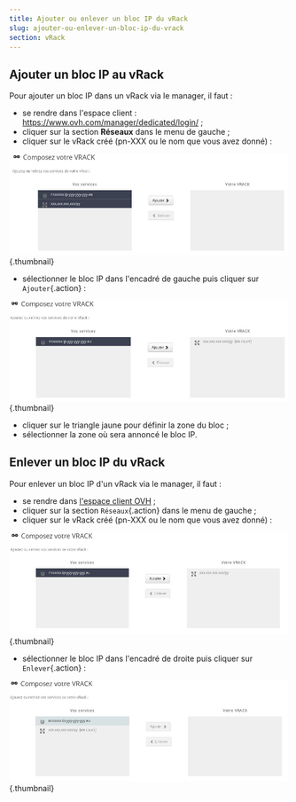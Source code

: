 ```yaml
---
title: Ajouter ou enlever un bloc IP du vRack
slug: ajouter-ou-enlever-un-bloc-ip-du-vrack
section: vRack
---
```


## Ajouter un bloc IP au vRack

Pour ajouter un bloc IP dans un vRack via le manager, il faut :

-  se rendre dans l'espace client : <https://www.ovh.com/manager/dedicated/login/> ;
-  cliquer sur la section **Réseaux** dans le menu de gauche ;
-  cliquer sur le vRack créé (pn-XXX ou le nom que vous avez donné) : 

![](images/vrack-ajouter-blocip.jpg){.thumbnail}

-  sélectionner le bloc IP dans l'encadré de gauche puis cliquer sur `Ajouter`{.action} :

![](images/vrack-ajouter-blocip-2.jpg){.thumbnail}

-  cliquer sur le triangle jaune pour définir la zone du bloc ;
-  sélectionner la zone où sera annoncé le bloc IP.

## Enlever un bloc IP du vRack

Pour enlever un bloc IP d'un vRack via le manager, il faut :

- se rendre dans [l'espace client OVH](https://www.ovh.com/auth) ;
- cliquer sur la section `Réseaux`{.action} dans le menu de gauche ;
- cliquer sur le vRack créé (pn-XXX ou le nom que vous avez donné) :

![](images/vrack-supprimer-blocip.jpg){.thumbnail}

- sélectionner le bloc IP dans l'encadré de droite puis cliquer sur `Enlever`{.action} :

![](images/vrack-supprimer-blocip-2.jpg){.thumbnail}
